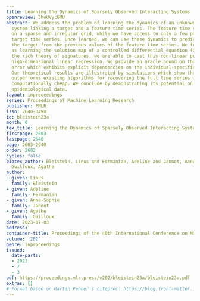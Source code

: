 ```yaml
---
title: Learning the Dynamics of Sparsely Observed Interacting Systems
openreview: 5hoUVyc6MU
abstract: We address the problem of learning the dynamics of an unknown non-parametric
  system linking a target and a feature time series. The feature time series is measured
  on a sparse and irregular grid, while we have access to only a few points of the
  target time series. Once learned, we can use these dynamics to predict values of
  the target from the previous values of the feature time series. We frame this task
  as learning the solution map of a controlled differential equation (CDE). By leveraging
  the rich theory of signatures, we are able to cast this non-linear problem as a
  high-dimensional linear regression. We provide an oracle bound on the prediction
  error which exhibits explicit dependencies on the individual-specific sampling schemes.
  Our theoretical results are illustrated by simulations which show that our method
  outperforms existing algorithms for recovering the full time series while being
  computationally cheap. We conclude by demonstrating its potential on real-world
  epidemiological data.
layout: inproceedings
series: Proceedings of Machine Learning Research
publisher: PMLR
issn: 2640-3498
id: bleistein23a
month: 0
tex_title: Learning the Dynamics of Sparsely Observed Interacting Systems
firstpage: 2603
lastpage: 2640
page: 2603-2640
order: 2603
cycles: false
bibtex_author: Bleistein, Linus and Fermanian, Adeline and Jannot, Anne-Sophie and
  Guilloux, Agathe
author:
- given: Linus
  family: Bleistein
- given: Adeline
  family: Fermanian
- given: Anne-Sophie
  family: Jannot
- given: Agathe
  family: Guilloux
date: 2023-07-03
address: 
container-title: Proceedings of the 40th International Conference on Machine Learning
volume: '202'
genre: inproceedings
issued:
  date-parts:
  - 2023
  - 7
  - 3
pdf: https://proceedings.mlr.press/v202/bleistein23a/bleistein23a.pdf
extras: []
# Format based on Martin Fenner's citeproc: https://blog.front-matter.io/posts/citeproc-yaml-for-bibliographies/
---
```

